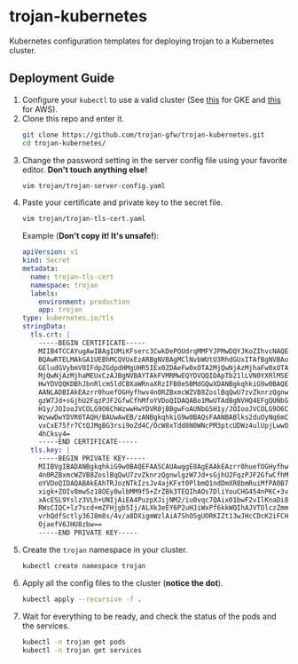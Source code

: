 # trojan-kubernetes

Kubernetes configuration templates for deploying trojan to a Kubernetes cluster.

## Deployment Guide

1. Configure your `kubectl` to use a valid cluster (See [this](https://cloud.google.com/kubernetes-engine/docs/quickstart) for GKE and [this](https://docs.aws.amazon.com/eks/latest/userguide/getting-started.html) for AWS).
1. Clone this repo and enter it.
    ```bash
    git clone https://github.com/trojan-gfw/trojan-kubernetes.git
    cd trojan-kubernetes/
    ```
1. Change the password setting in the server config file using your favorite editor. **Don't touch anything else!**
    ```bash
    vim trojan/trojan-server-config.yaml
    ```
1. Paste your certificate and private key to the secret file.
    ```bash
    vim trojan/trojan-tls-cert.yaml
    ```
    Example (**Don't copy it! It's unsafe!**):
    ```yaml
    apiVersion: v1
    kind: Secret
    metadata:
      name: trojan-tls-cert
      namespace: trojan
      labels:
        environment: production
        app: trojan
    type: kubernetes.io/tls
    stringData:
      tls.crt: |
        -----BEGIN CERTIFICATE-----
        MIIB4TCCAYugAwIBAgIUMiKFserc3CwkDePOUdrqMMFYJPMwDQYJKoZIhvcNAQEL
        BQAwRTELMAkGA1UEBhMCQVUxEzARBgNVBAgMClNvbWUtU3RhdGUxITAfBgNVBAoM
        GEludGVybmV0IFdpZGdpdHMgUHR5IEx0ZDAeFw0xOTA2MjQwNjAzMjhaFw0xOTA3
        MjQwNjAzMjhaMEUxCzAJBgNVBAYTAkFVMRMwEQYDVQQIDApTb21lLVN0YXRlMSEw
        HwYDVQQKDBhJbnRlcm5ldCBXaWRnaXRzIFB0eSBMdGQwXDANBgkqhkiG9w0BAQEF
        AANLADBIAkEAzrr0huefOGHyfhwv4n0RZBxmcWZVB8ZoslBqQwU7zvZknrzQgnwl
        gzW7Jd+sGjhU2FqzPJF2GfwCfhMfoYVDoQIDAQABo1MwUTAdBgNVHQ4EFgQUNbGS
        H1y/JOIooJVCOLG9O6ChWzwwHwYDVR0jBBgwFoAUNbGSH1y/JOIooJVCOLG9O6Ch
        WzwwDwYDVR0TAQH/BAUwAwEB/zANBgkqhkiG9w0BAQsFAANBABlks2duOyNq6mCN
        vxCxE75fr7CtQJMgBG3rsi9oZd4C/OcW8xTdd8N0WNcPM3ptcUDWz4ulUpjLwwOK
        4hCksy4=
        -----END CERTIFICATE-----
      tls.key: |
        -----BEGIN PRIVATE KEY-----
        MIIBVgIBADANBgkqhkiG9w0BAQEFAASCAUAwggE8AgEAAkEAzrr0huefOGHyfhwv
        4n0RZBxmcWZVB8ZoslBqQwU7zvZknrzQgnwlgzW7Jd+sGjhU2FqzPJF2GfwCfhMf
        oYVDoQIDAQABAkEAhTRJozNTkIzsJv4ajKFxt0PlbmQ1ndDmXR8bmRuiMfPA0B75
        xigk+ZOIv8mwSz18OEy8wlbMM9f5+ZrZBk3TEQIhAOs7DliYouCHG454nPKC+3vu
        xAcESL9Yslz3VLh+UNIjAiEA4PuzpXJijNM2/iu0vqc7QAix01bwF2vIlKnaDi8e
        RWsCIQC+lz7scd+mZFHjgb5Ij/ALXk3eEY6P2uHJiWxPf6kkWQIhAJVTOlczZmml
        vrhQdfSctly36J8m8s/4v/a8DXigmWzlAiA7ShO5gUORKIZt13wJHcCDcK2iFCHZ
        OjaefV6JHU8zbw==
        -----END PRIVATE KEY-----
    ```
1. Create the `trojan` namespace in your cluster.
    ```bash
    kubectl create namespace trojan
    ```
1. Apply all the config files to the cluster (**notice the dot**).
    ```bash
    kubectl apply --recursive -f .
    ```
1. Wait for everything to be ready, and check the status of the pods and the services.
    ```bash
    kubectl -n trojan get pods
    kubectl -n trojan get services
    ```
